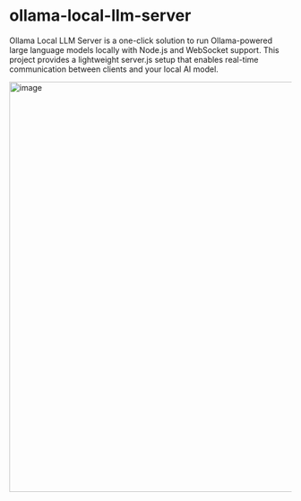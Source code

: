 # ollama-local-llm-server
Ollama Local LLM Server is a one-click solution to run Ollama-powered large language models locally with Node.js and WebSocket support. This project provides a lightweight server.js setup that enables real-time communication between clients and your local AI model.

<img width="1468" height="731" alt="image" src="https://github.com/user-attachments/assets/9dd17436-1106-4298-9a0d-d329f92fcaf2" />
